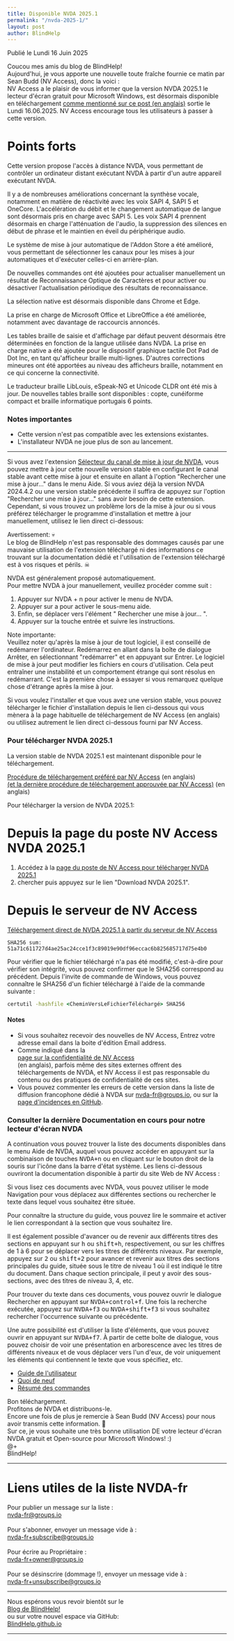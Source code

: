 ```yaml
---
title: Disponible NVDA 2025.1
permalink: "/nvda-2025-1/"
layout: post
author: BlindHelp
---
```


<footer>Publié le Lundi 16 Juin 2025</footer>


Coucou mes amis du blog de BlindHelp!    
Aujourd'hui, je vous apporte une nouvelle toute fraîche fournie ce matin par Sean Budd (NV Access), donc la voici :    
NV Access a le plaisir de vous informer que la version  NVDA 2025.1 le lecteur d'écran gratuit pour Microsoft Windows, est désormais disponible en téléchargement [comme mentionné sur ce post (en anglais)](https://www.nvaccess.org/post/nvda-2025-1/) sortie le Lundi 16.06.2025. NV Access encourage tous les utilisateurs à passer à cette version.    

# Points forts

Cette version propose l'accès à distance NVDA, vous permettant de contrôler un ordinateur distant exécutant NVDA à partir d'un autre appareil exécutant NVDA.

Il y a de nombreuses améliorations concernant la synthèse vocale, notamment en matière de réactivité avec les voix SAPI 4, SAPI 5 et OneCore. L'accélération du débit et le changement automatique de langue sont désormais pris en charge avec SAPI 5. Les voix SAPI 4 prennent désormais en charge l'atténuation de l'audio, la suppression des silences en début de phrase et le maintien en éveil du périphérique audio.

Le système de mise à jour automatique de l'Addon Store a été amélioré, vous permettant de sélectionner les canaux pour les mises à jour automatiques et d'exécuter celles-ci en arrière-plan.

De nouvelles commandes ont été ajoutées pour actualiser manuellement un résultat de Reconnaissance Optique de Caractères et pour activer ou désactiver l'actualisation périodique des résultats de reconnaissance.

La sélection native est désormais disponible dans Chrome et Edge.

La prise en charge de Microsoft Office et LibreOffice a été améliorée, notamment avec davantage de raccourcis annoncés.

Les tables braille de saisie et d'affichage par défaut peuvent désormais être déterminées en fonction de la langue utilisée dans NVDA. La prise en charge native a été ajoutée pour le dispositif graphique tactile Dot Pad de Dot Inc, en tant qu'afficheur braille multi-lignes. D'autres corrections mineures ont été apportées au niveau des afficheurs braille, notamment en ce qui concerne la connectivité.

Le traducteur braille LibLouis, eSpeak-NG et Unicode CLDR ont été mis à jour. De nouvelles tables braille sont disponibles : copte, cunéiforme compact et braille informatique portugais 6 points.

### Notes importantes

* Cette version n'est pas compatible avec les extensions existantes.
* L'installateur NVDA ne joue plus de son au lancement.


---


Si vous avez l'extension [Sélecteur du canal de mise à jour de NVDA](https://blindhelp.github.io/updateChannel/), vous pouvez mettre à jour cette nouvelle version stable en configurant le canal stable avant cette mise à jour et ensuite en allant à l'option "Rechercher une mise à jour..." dans le menu Aide. Si vous aviez déjà la version NVDA 2024.4.2 ou une version stable précédente il suffira de appuyez sur l'option "Rechercher une mise à jour..." sans avoir besoin de cette extension. Cependant, si vous trouvez un problème lors de la mise à jour ou si vous préférez télécharger le programme d'installation et mettre à jour manuellement, utilisez le lien direct ci-dessous:

Avertissement: 💀  
Le blog de BlindHelp n'est pas responsable des dommages causés par une mauvaise utilisation de l'extension téléchargé ni des informations ce trouvant sur la documentation dédié et l'utilisation de l'extension téléchargé est à vos risques et périls. ☠  


NVDA est généralement proposé automatiquement.    
Pour mettre NVDA à jour manuellement, veuillez procéder comme suit :    

1. Appuyer sur NVDA + n pour activer le menu de NVDA. 
2. Appuyer sur a pour activer le sous-menu aide. 
3. Enfin, se déplacer vers l'élément " Rechercher une mise à jour... ". 
4. Appuyer sur la touche entrée et suivre les instructions.

Note importante:    
Veuillez noter qu'après la mise à jour de tout logiciel, il est conseillé de redémarrer l'ordinateur. Redémarrez en allant dans la boîte de dialogue Arrêter, en sélectionnant "redémarrer" et en appuyant sur Entrer. Le logiciel de mise à jour peut modifier les fichiers en cours d'utilisation. Cela peut entraîner une instabilité et un comportement étrange qui sont résolus en redémarrant. C'est la première chose à essayer si vous remarquez quelque chose d'étrange après la mise à jour.    

Si vous voulez l'installer et que vous avez une version stable, vous pouvez télécharger le fichier d'installation depuis le lien ci-dessous qui vous mènera à la page habituelle de téléchargement  de NV Access (en anglais) ou utilisez autrement le lien direct ci-dessous fourni par NV Access.    

###  Pour télécharger NVDA 2025.1 ###

La version stable de NVDA 2025.1 est maintenant disponible pour le téléchargement.    

[Procédure de téléchargement préféré par NV Access](https://groups.io/g/nvda-devel/message/45172) (en anglais)    
[(et la dernière procédure de téléchargement approuvée par NV Access)](https://groups.io/g/nvda-devel/message/46527) (en anglais)    

Pour télécharger la version de NVDA 2025.1:    

# Depuis la page du poste NV Access NVDA 2025.1 #

1. Accédez à la [page du poste de NV Access pour télécharger NVDA 2025.1](https://www.nvaccess.org/post/nvda-2025-1/)    
2. chercher puis appuyez sur le lien "Download NVDA 2025.1".               

# Depuis le serveur de NV Access #
  
[Téléchargement direct de NVDA 2025.1 à partir du serveur de NV Access](https://www.nvaccess.org/download/nvda/releases/2025.1/nvda_2025.1.exe)

```SHA256 sum: 51a71c611727d4ae25ac24cce1f3c89019e90df96eccac6b825685717d75e4b0```

Pour vérifier que le fichier téléchargé n'a pas été modifié, c'est-à-dire pour vérifier son intégrité, vous pouvez confirmer que le SHA256 correspond au précédent. Depuis l'invite de commande de Windows, vous pouvez connaître le SHA256 d'un fichier téléchargé à l'aide de la commande suivante :    
```cmd
certutil -hashfile <CheminVersLeFichierTéléchargé> SHA256
```

#### Notes ####

* Si vous souhaitez recevoir des nouvelles de NV Access, Entrez votre adresse email dans la boite d'édition Email address.                
* Comme indiqué dans la            
[page sur la confidentialité de NV Access](http://www.nvaccess.org/privacy/)           
(en anglais), parfois même des sites externes offrent des téléchargements de NVDA, et NV Access il est pas responsable du contenu ou des pratiques de confidentialité de ces sites.         
* Vous pouvez commenter les erreurs de cette version dans la liste de diffusion francophone dédié à NVDA sur [nvda-fr@groups.io](mailto:nvda-fr@groups.io), ou sur la [page d'incidences en GitHub](https://github.com/nvaccess/nvda/issues).              

### Consulter la dernière Documentation en cours pour notre lecteur d'écran NVDA ###

A continuation vous pouvez trouver la liste des documents disponibles  dans le menu Aide de NVDA, auquel vous pouvez accéder en appuyant sur la combinaison de touches <kbd>NVDA+n</kbd> ou en cliquant sur le bouton droit de la souris sur l'icône dans la barre d'état système. Les liens ci-dessous ouvriront la documentation disponible à partir du site Web de NV Access :

Si vous lisez ces documents avec NVDA, vous pouvez utiliser le mode Navigation pour vous déplacez aux différentes sections ou rechercher le texte dans lequel vous souhaitez être située.

Pour connaître la structure du guide, vous pouvez lire le sommaire et activer le lien correspondant à la section que vous souhaitez lire.

Il est également possible d'avancer ou de revenir aux différents titres des sections en appuyant sur <kbd>h</kbd> ou <kbd>shift+h</kbd>, respectivement, ou sur les chiffres de 1 à 6 pour se déplacer vers les titres de différents niveaux. Par exemple, appuyez sur <kbd>2</kbd> ou <kbd>shift+2</kbd> pour avancer et revenir aux titres des sections principales du guide, située sous le titre de niveau 1 où il est indiqué le titre du document. Dans chaque section principale, il peut y avoir des sous-sections, avec des titres de niveau 3, 4, etc.

Pour trouver du texte dans ces documents, vous pouvez ouvrir le dialogue Rechercher en appuyant sur <kbd>NVDA+control+f</kbd>. Une fois la recherche exécutée, appuyez sur <kbd>NVDA+f3</kbd> ou <kbd>NVDA+shift+f3</kbd> si vous souhaitez rechercher l'occurrence suivante ou précédente.

Une autre possibilité est d'utiliser la liste d'éléments, que vous pouvez ouvrir en appuyant sur <kbd>NVDA+f7</kbd>. À partir de cette boîte de dialogue, vous pouvez choisir de voir une présentation en arborescence avec les titres de différents niveaux et de vous déplacer vers l'un d'eux, de voir  uniquement les éléments qui contiennent le texte que vous spécifiez, etc.

* [Guide de l'utilisateur](https://www.nvaccess.org/files/nvda/releases/stable/documentation/fr/userGuide.html)
* [Quoi de neuf](https://www.nvaccess.org/files/nvda/releases/stable/documentation/fr/changes.html)
* [Résumé des commandes](https://www.nvaccess.org/files/nvda/releases/stable/documentation/fr/keyCommands.html)

Bon téléchargement.    
Profitons de NVDA et distribuons-le.    
Encore une fois de plus je remercie à Sean Budd (NV Access) pour nous avoir transmis cette information. 🤝    
Sur ce, je vous souhaite une très bonne utilisation DE votre lecteur d'écran NVDA gratuit et Open-source pour Microsoft Windows! :)    
@+    
BlindHelp!    

---

# Liens utiles de la liste NVDA-fr #

Pour publier un message sur la liste :    
[nvda-fr@groups.io](mailto:nvda-fr@groups.io)    
<br>
Pour s'abonner, envoyer un message vide à :    
[nvda-fr+subscribe@groups.io](mailto:nvda-fr+subscribe@groups.io)    
<br>
Pour écrire au Propriétaire :    
[nvda-fr+owner@groups.io](mailto:nvda-fr+owner@groups.io)    
<br>
Pour se désinscrire (dommage !), envoyer un message vide à :    
[nvda-fr+unsubscribe@groups.io](mailto:nvda-fr+unsubscribe@groups.io)    

---

Nous espérons vous revoir bientôt sur le      
[Blog de BlindHelp!](http://blindhelp.blogspot.fr/)                    
ou sur  votre nouvel espace via GitHub:                     
[BlindHelp.github.io](https://blindhelp.github.io)                    

---